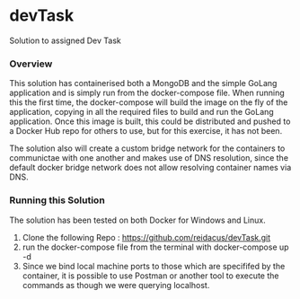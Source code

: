 # devTask
Solution to assigned Dev Task

### Overview
This solution has containerised both a MongoDB and the simple GoLang application and is simply run from the docker-compose file. When running this the first time, the docker-compose will build the image on the fly of the application, copying in all the required files to build and run the GoLang application. Once this image is built, this could be distributed and pushed to a Docker Hub repo for others to use, but for this exercise, it has not been. 

The solution also will create a custom bridge network for the containers to communictae with one another and makes use of DNS resolution, since the default docker bridge network does not allow resolving container names via DNS. 

### Running this Solution
The solution has been tested on both Docker for Windows and Linux. 
1. Clone the following Repo : https://github.com/reidacus/devTask.git
2. run the docker-compose file from the terminal with docker-compose up -d
3. Since we bind local machine ports to those which are specififed by the container, it is possible to use Postman or another tool to execute the commands as though we were querying localhost.


